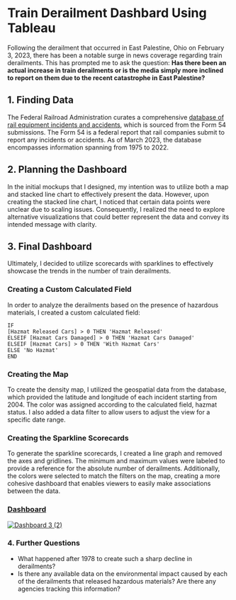 # Train Derailment Dashbard Using Tableau

Following the derailment that occurred in East Palestine, Ohio on February 3, 2023, there has been a notable surge in news coverage regarding train derailments. This has prompted me to ask the question: **Has there been an actual increase in train derailments or is the media simply more inclined to report on them due to the recent catastrophe in East Palestine?**



## 1. Finding Data
The Federal Railroad Administration curates a comprehensive [database of rail equipment incidents and accidents](https://data.transportation.gov/Railroads/Rail-Equipment-Accident-Incident-Data/85tf-25kj), which is sourced from the Form 54 submissions. The Form 54 is a federal report that rail companies submit to report any incidents or accidents. As of March 2023, the database encompasses information spanning from 1975 to 2022.

## 2. Planning the Dashboard
In the initial mockups that I designed, my intention was to utilize both a map and stacked line chart to effectively present the data. However, upon creating the stacked line chart, I noticed that certain data points were unclear due to scaling issues. Consequently, I realized the need to explore alternative visualizations that could better represent the data and convey its intended message with clarity.


## 3. Final Dashboard
Ultimately, I decided to utilize scorecards with sparklines to effectively showcase the trends in the number of train derailments.



### Creating a Custom Calculated Field 

In order to analyze the derailments based on the presence of hazardous materials, I created a custom calculated field:



``` VizQL
IF
[Hazmat Released Cars] > 0 THEN 'Hazmat Released'
ELSEIF [Hazmat Cars Damaged] > 0 THEN 'Hazmat Cars Damaged'
ELSEIF [Hazmat Cars] > 0 THEN 'With Hazmat Cars'
ELSE 'No Hazmat'
END
```

### Creating the Map
To create the density map, I utilized the geospatial data from the database, which provided the latitude and longitude of each incident starting from 2004. The color was assigned according to the calculated field, hazmat status. I also added a data filter to allow users to adjust the view for a specific date range.



### Creating the Sparkline Scorecards
To generate the sparkline scorecards, I created a line graph and removed the axes and gridlines. The minimum and maximum values were labeled to provide a reference for the absolute number of derailments. Additionally, the colors were selected to match the filters on the map, creating a more cohesive dashboard that enables viewers to easily make associations between the data.


### [Dashboard](https://public.tableau.com/views/DerailmentData/Dashboard32?:language=en-US&:display_count=n&:origin=viz_share_link)

<div class='tableauPlaceholder' id='viz1681937258218' style='position: relative'><noscript><a href='#'><img alt='Dashboard 3 (2) ' src='https:&#47;&#47;public.tableau.com&#47;static&#47;images&#47;De&#47;DerailmentData&#47;Dashboard32&#47;1_rss.png' style='border: none' /></a></noscript><object class='tableauViz'  style='display:none;'><param name='host_url' value='https%3A%2F%2Fpublic.tableau.com%2F' /> <param name='embed_code_version' value='3' /> <param name='site_root' value='' /><param name='name' value='DerailmentData&#47;Dashboard32' /><param name='tabs' value='no' /><param name='toolbar' value='yes' /><param name='static_image' value='https:&#47;&#47;public.tableau.com&#47;static&#47;images&#47;De&#47;DerailmentData&#47;Dashboard32&#47;1.png' /> <param name='animate_transition' value='yes' /><param name='display_static_image' value='yes' /><param name='display_spinner' value='yes' /><param name='display_overlay' value='yes' /><param name='display_count' value='yes' /><param name='language' value='en-US' /></object></div>  


### 4. Further Questions 

*  What happened after 1978 to create such a sharp decline in derailments? 
* Is there any available data on the environmental impact caused by each of the derailments that released hazardous materials? Are there any agencies tracking this information?

